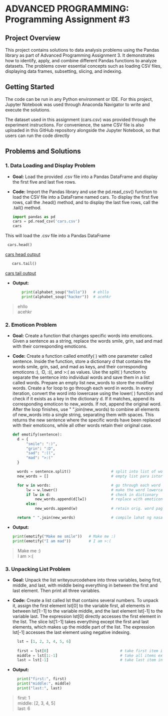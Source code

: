 # ADVANCED PROGRAMMING: Programming Assignment #3

## Project Overview  
This project contains solutions to data analysis problems using the Pandas library as part of Advanced Programming Assignment 3.
It demonstrates how to identify, apply, and combine different Pandas functions to analyze datasets.
The problems cover essential concepts such as loading CSV files, displaying data frames, subsetting, slicing, and indexing.

## Getting Started
The code can be run in any Python environment or IDE. For this project, Jupyter Notebook was used through Anaconda Navigator to write and execute the solutions.

The dataset used in this assignment (cars.csv) was provided through the experiment instructions.
For convenience, the same CSV file is also uploaded in this GitHub repository alongside the Jupyter Notebook, so that users can run the code directly

## Problems and Solutions

### 1. Data Loading and Display Problem
- **Goal:** Load the provided .csv file into a Pandas DataFrame and display the first five and last five rows.

- **Code:**  Import the Pandas library and use the pd.read_csv() function to load the CSV file into a DataFrame named cars. To display the first five rows, call the .head() method, and to display the last five rows, call the .tail() method.
  ```python
  import pandas as pd
  cars = pd.read_csv('cars.csv')
  cars

This will load the .csv file into a Pandas DataFrame

  ```python
   cars.head()
```
[cars head output](FirstFive.png)

```python
   cars.tail()
```
[cars tail output](LastFive.png)
      
- **Output:**
  ```python
      print(alphabet_soup("hello"))   # ehllo
      print(alphabet_soup("hacker"))  # acehkr

> ehllo\
> acehkr

 ### 2. Emoticon Problem 
- **Goal:** Create a function that changes specific words into emoticons. Given a sentence as a string, replace the words smile, grin, sad and mad with their corresponding emoticons.
- **Code:** Create a function called emotify( ) with one parameter called sentence. Inside the function, store a dictionary d that contains the words smile, grin, sad, and mad as keys, and their corresponding emoticons :), :D, :((, and >:( as values. Use the split( ) function to separate the sentence into individual words and save them in a list called words. Prepare an empty list new_words to store the modified words. Create a for loop to go through each word in words. In every iteration, convert the word into lowercase using the lower( ) function and check if it exists as a key in the dictionary d. If it matches, append its corresponding emoticon to new_words. If not, append the original word. After the loop finishes, use " ".join(new_words) to combine all elements of new_words into a single string, separating them with spaces. This returns the new sentence where the specific words have been replaced with their emoticons, while all other words retain their original case.

  ```python
  def emotify(sentence):
    d = {
        "smile": ":)", 
        "grin": ":D",
        "sad": ":((",
        "mad": ">:("
    }

    words = sentence.split()                  # split into list of words
    new_words = []                            # empty list para istore bagong version ng words

    for w in words:                           # go through each word one by one
        lw = w.lower()                        # make the word lowercase
        if lw in d:                           # check in dictionary
            new_words.append(d[lw])           # replace with emoticon
        else:
            new_words.append(w)               # retain orig. word pag wala sa dictionary

    return " ".join(new_words)                # compile lahat ng nasa new_words with spaces in between\

- **Output:**
  ```python
  print(emotify("Make me smile"))   # Make me :)
  print(emotify("I am mad"))        # I am >:(

> Make me :)\
> I am >:(

### 3. Unpacking List Problem
- **Goal:** Unpack the list writeyourcodehere into three variables, being first, middle, and last, with middle being everything in between the first and last element. Then print all three variables.
- **Code:**  Create a list called lst that contains several numbers. To unpack it, assign the first element lst[0] to the variable first, all elements in between lst[1:-1] to the variable middle, and the last element lst[-1] to the variable last. The expression lst[0] directly accesses the first element in the list. The slice lst[1:-1] takes everything except the first and last elements, which makes up the middle part of the list. The expression lst[-1] accesses the last element using negative indexing.
  
  ```python
    lst = [1, 2, 3, 4, 5, 6]
    
    first = lst[0]                                # take first item in the list (index 0 = 1)
    middle = lst[1:-1]                            # take all items except yung first at yung last ([2,3,4,5])
    last = lst[-1]                                # take last item in the list (index -1 = 6)


- **Output:**
  ```python
    print("first:", first)                       
    print("middle:", middle)
    print("last:", last)

> first: 1\
> middle: [2, 3, 4, 5]\
> last: 6
